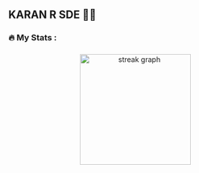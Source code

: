 ## KARAN R SDE 👨‍💻

<h3 align="left">🔥   My Stats :</h3>

###

<div align="center">
  <img src="https://streak-stats.demolab.com?user=Karan-tonysHive&locale=en&mode=daily&theme=dark&hide_border=false&border_radius=5&order=3" height="220" alt="streak graph"  />
</div>

###


